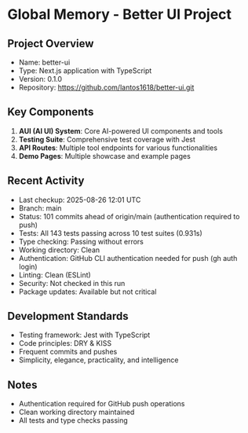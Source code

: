 # Global Memory - Better UI Project

## Project Overview
- Name: better-ui
- Type: Next.js application with TypeScript
- Version: 0.1.0
- Repository: https://github.com/lantos1618/better-ui.git

## Key Components
1. **AUI (AI UI) System**: Core AI-powered UI components and tools
2. **Testing Suite**: Comprehensive test coverage with Jest
3. **API Routes**: Multiple tool endpoints for various functionalities
4. **Demo Pages**: Multiple showcase and example pages

## Recent Activity
- Last checkup: 2025-08-26 12:01 UTC
- Branch: main  
- Status: 101 commits ahead of origin/main (authentication required to push)
- Tests: All 143 tests passing across 10 test suites (0.931s)
- Type checking: Passing without errors
- Working directory: Clean
- Authentication: GitHub CLI authentication needed for push (gh auth login)
- Linting: Clean (ESLint)
- Security: Not checked in this run
- Package updates: Available but not critical

## Development Standards
- Testing framework: Jest with TypeScript
- Code principles: DRY & KISS
- Frequent commits and pushes
- Simplicity, elegance, practicality, and intelligence

## Notes
- Authentication required for GitHub push operations
- Clean working directory maintained
- All tests and type checks passing